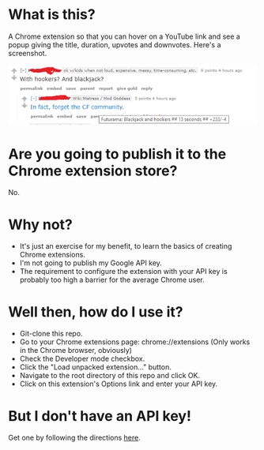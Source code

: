 # What is this?

A Chrome extension so that you can hover on a YouTube link and see a popup giving the title, duration, upvotes and downvotes. Here's a screenshot.

![screenshot](./ngrry.png)


# Are you going to publish it to the Chrome extension store?

No.

# Why not?

 * It's just an exercise for my benefit, to learn the basics of creating Chrome extensions.
 * I'm not going to publish my Google API key.
 * The requirement to configure the extension with your API key is probably too high a barrier for the average Chrome user.

# Well then, how do I use it?

* Git-clone this repo.
* Go to your Chrome extensions page: chrome://extensions (Only works in the Chrome browser, obviously)
* Check the Developer mode checkbox.
* Click the "Load unpacked extension..." button.
* Navigate to the root directory of this repo and click OK.
* Click on this extension's Options link and enter your API key.

# But I don't have an API key!

Get one by following the directions [here](https://developers.google.com/youtube/v3/getting-started).
